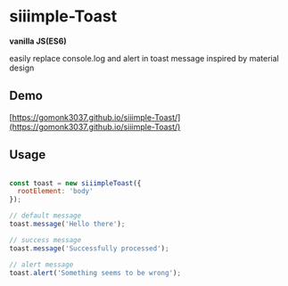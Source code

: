 # siiimple-Toast

**vanilla JS(ES6)**

easily replace console.log and alert in toast message
inspired by material design

## Demo
[https://gomonk3037.github.io/siiimple-Toast/](https://gomonk3037.github.io/siiimple-Toast/)

## Usage

```javascript

const toast = new siiimpleToast({
  rootElement: 'body'
});

// default message
toast.message('Hello there'); 

// success message
toast.message('Successfully processed');

// alert message
toast.alert('Something seems to be wrong');

```